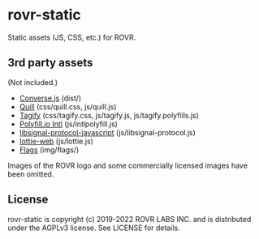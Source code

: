 rovr-static
===========

Static assets (JS, CSS, etc.) for ROVR.

3rd party assets
----------------

(Not included.)

* [Converse.js](https://github.com/conversejs/converse.js) (dist/)
* [Quill](https://github.com/quilljs/quill/) (css/quill.css, js/quill.js)
* [Tagify](https://github.com/yairEO/tagify) (css/tagify.css, js/tagify.js, js/tagify.polyfills.js)
* [Polyfill.io Intl](https://polyfill.io/v3/polyfill.min.js?features=Intl) (js/intlpolyfill.js)
* [libsignal-protocol-javascript](https://github.com/signalapp/libsignal-protocol-javascript) (js/libsignal-protocol.js)
* [lottie-web](https://github.com/airbnb/lottie-web) (js/lottie.js)
* [Flags](https://github.com/lipis/flag-icons) (img/flags/)

Images of the ROVR logo and some commercially licensed images have been
omitted.

License
-------

rovr-static is copyright (c) 2019-2022 ROVR LABS INC. and is
distributed under the AGPLv3 license. See LICENSE for details.
